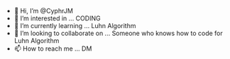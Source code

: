 - 👋 Hi, I’m @CyphrJM
- 👀 I’m interested in ... CODING
- 🌱 I’m currently learning ... Luhn Algorithm 
- 💞️ I’m looking to collaborate on ... Someone who knows how to code for Luhn Algorithm
- 📫 How to reach me ... DM

<!---
CyphrJM/CyphrJM is a ✨ special ✨ repository because its `README.md` (this file) appears on your GitHub profile.
You can click the Preview link to take a look at your changes.
--->
